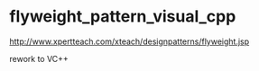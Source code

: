 flyweight_pattern_visual_cpp
============================

http://www.xpertteach.com/xteach/designpatterns/flyweight.jsp

rework to VC++
